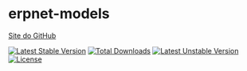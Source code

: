 # erpnet-models

[Site do GitHub](https://github.com/lucianobapo/erpnet-models)

[![Latest Stable Version](https://poser.pugx.org/ilhanet/erpnet-models/v/stable)](https://packagist.org/packages/ilhanet/erpnet-models) 
[![Total Downloads](https://poser.pugx.org/ilhanet/erpnet-models/downloads)](https://packagist.org/packages/ilhanet/erpnet-models) 
[![Latest Unstable Version](https://poser.pugx.org/ilhanet/erpnet-models/v/unstable)](https://packagist.org/packages/ilhanet/erpnet-models) 
[![License](https://poser.pugx.org/ilhanet/erpnet-models/license)](https://packagist.org/packages/ilhanet/erpnet-models)
